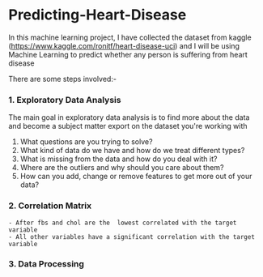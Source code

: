 # Predicting-Heart-Disease
In this machine learning project, I have collected the dataset from kaggle
(https://www.kaggle.com/ronitf/heart-disease-uci) and I will be using Machine Learning to predict whether
any person is suffering from heart disease

There are some steps involved:-
### 1. Exploratory Data Analysis
  
  The main goal in exploratory data analysis is to find more about the data and become a 
  subject matter export on the dataset you're working with
  
  1. What questions are you trying to solve?
  2. What kind of data do we have and how do we treat different types?
  3. What is missing from the data and how do you deal with it?
  4. Where are the outliers and why should you care about them?
  5. How can you add, change or remove features to get more out of your data?

### 2. Correlation Matrix
  
    - After fbs and chol are the  lowest correlated with the target variable
    - All other variables have a significant correlation with the target variable

### 3. Data Processing

